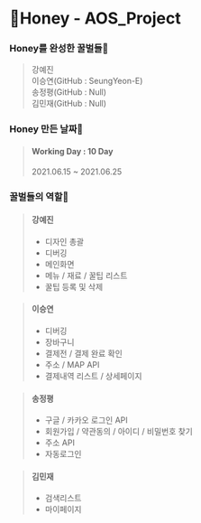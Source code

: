 # 🍯Honey - AOS_Project

### Honey를 완성한 꿀벌들🐝
> 강예진<br>
> 이승연(GitHub : SeungYeon-E)<br>
> 송정평(GitHub : Null)<br>
> 김민재(GitHub : Null)

### Honey 만든 날짜🥞
> #### Working Day : 10 Day
> 2021.06.15 ~ 2021.06.25


### 꿀벌들의 역할🤗
> #### 강예진
> - 디자인 총괄
> - 디버깅
> - 메인화면
> - 메뉴 / 재료 / 꿀팁 리스트
> - 꿀팁 등록 및 삭제

>#### 이승연
> - 디버깅
> - 장바구니
> - 결제전 / 결제 완료 확인
> - 주소 / MAP API
> - 결제내역 리스트 / 상세페이지

>#### 송정평
> - 구글 / 카카오 로그인 API
> - 회원가입 / 약관동의 / 아이디 / 비밀번호 찾기
> - 주소 API
> - 자동로그인

>#### 김민재
> - 검색리스트
> - 마이페이지


